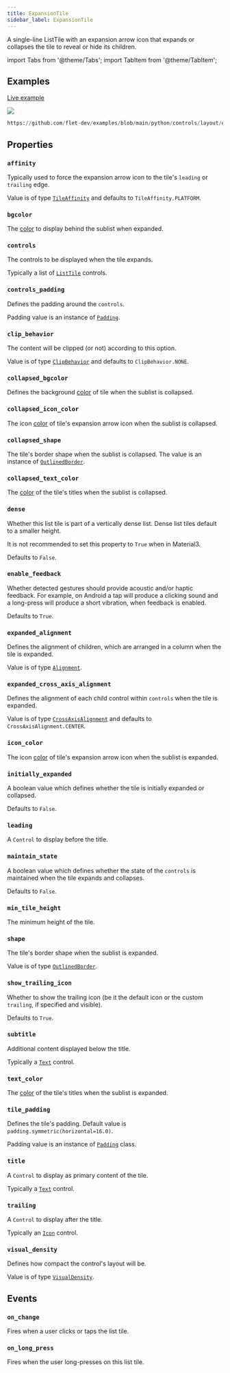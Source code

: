 ```yaml
---
title: ExpansionTile
sidebar_label: ExpansionTile
---
```


A single-line ListTile with an expansion arrow icon that expands or collapses the tile to reveal or hide its children.

import Tabs from '@theme/Tabs';
import TabItem from '@theme/TabItem';

## Examples

[Live example](https://flet-controls-gallery.fly.dev/layout/expansiontile)

<img src="/img/docs/controls/expansion-tile/expansion-tile.png" className="screenshot-50"/>


```python reference
https://github.com/flet-dev/examples/blob/main/python/controls/layout/expansion-tile/expansion-tile.py
```


## Properties

### `affinity`

Typically used to force the expansion arrow icon to the tile's `leading` or `trailing` edge.

Value is of type [`TileAffinity`](/docs/reference/types/tileaffinity) and defaults to `TileAffinity.PLATFORM`.

### `bgcolor`

The  [color](/docs/reference/colors) to display behind the sublist when expanded.

### `controls`

The controls to be displayed when the tile expands.

Typically a list of [`ListTile`](/docs/controls/listtile) controls.

### `controls_padding`

Defines the padding around the `controls`.

Padding value is an instance of [`Padding`](/docs/reference/types/padding).

### `clip_behavior`

The content will be clipped (or not) according to this option.

Value is of type [`ClipBehavior`](/docs/reference/types/clipbehavior) and defaults to `ClipBehavior.NONE`.

### `collapsed_bgcolor`

Defines the background [color](/docs/reference/colors) of tile when the sublist is collapsed.

### `collapsed_icon_color`

The icon [color](/docs/reference/colors) of tile's expansion arrow icon when the sublist is collapsed.

### `collapsed_shape`

The tile's border shape when the sublist is collapsed. The value is an instance
of [`OutlinedBorder`](/docs/reference/types/outlinedborder).

### `collapsed_text_color`

The [color](/docs/reference/colors) of the tile's titles when the sublist is collapsed.

### `dense`

Whether this list tile is part of a vertically dense list. Dense list tiles default to a smaller height.

It is not recommended to set this property to `True` when in Material3.

Defaults to `False`.

### `enable_feedback`

Whether detected gestures should provide acoustic and/or haptic feedback. For example, on Android a tap will produce a clicking sound and a long-press will produce a short vibration, when feedback is enabled.

Defaults to `True`.

### `expanded_alignment`

Defines the alignment of children, which are arranged in a column when the tile is expanded.

Value is of type [`Alignment`](/docs/reference/types/alignment).

### `expanded_cross_axis_alignment`

Defines the alignment of each child control within `controls` when the tile is expanded.

Value is of type [`CrossAxisAlignment`](/docs/reference/types/crossaxisalignment) and defaults
to `CrossAxisAlignment.CENTER`.

### `icon_color`

The icon [color](/docs/reference/colors) of tile's expansion arrow icon when the sublist is expanded.

### `initially_expanded`

A boolean value which defines whether the tile is initially expanded or collapsed.

Defaults to `False`.

### `leading`

A `Control` to display before the title.

### `maintain_state`

A boolean value which defines whether the state of the `controls` is maintained when the tile expands and collapses.

Defaults to `False`.

### `min_tile_height`

The minimum height of the tile.

### `shape`

The tile's border shape when the sublist is expanded.

Value is of type [`OutlinedBorder`](/docs/reference/types/outlinedborder).

### `show_trailing_icon`

Whether to show the trailing icon (be it the default icon or the custom `trailing`, if specified and visible).

Defaults to `True`.

### `subtitle`

Additional content displayed below the title.

Typically a [`Text`](/docs/controls/text) control.

### `text_color`

The [color](/docs/reference/colors) of the tile's titles when the sublist is expanded.

### `tile_padding`

Defines the tile's padding. Default value is `padding.symmetric(horizontal=16.0)`.

Padding value is an instance of [`Padding`](/docs/reference/types/padding) class.

### `title`

A `Control` to display as primary content of the tile.

Typically a [`Text`](/docs/controls/text) control.

### `trailing`

A `Control` to display after the title.

Typically an [`Icon`](/docs/controls/icon) control.

### `visual_density`

Defines how compact the control's layout will be.

Value is of type [`VisualDensity`](/docs/reference/types/visualdensity).

## Events

### `on_change`

Fires when a user clicks or taps the list tile.

### `on_long_press`

Fires when the user long-presses on this list tile.
